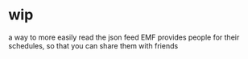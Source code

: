 # wip

a way to more easily read the json feed EMF provides people for their schedules, so that you can share them with friends
